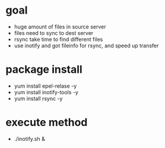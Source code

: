 goal
=========
- huge amount of files in source server
- files need to sync to dest server
- rsync take time to find different files
- use inotify and got fileinfo for rsync, and speed up transfer 


package install
============
- yum install epel-relase -y
- yum install inotify-tools -y
- yum install rsync -y


execute method
==============
- ./inotify.sh &